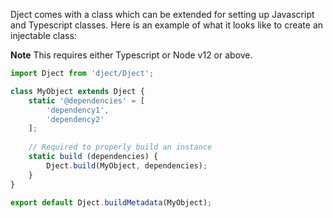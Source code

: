 <!--bl
(filemeta
    (title "Dject Class Support")
)
/bl-->

Dject comes with a class which can be extended for setting up Javascript and Typescript classes. Here is an example of what it looks like to create an injectable class:

**Note** This requires either Typescript or Node v12 or above.

```javascript
import Dject from 'dject/Dject';

class MyObject extends Dject {
    static '@dependencies' = [
        'dependency1',
        'dependency2'
    ];
    
    // Required to properly build an instance
    static build (dependencies) {
        Dject.build(MyObject, dependencies);
    }
}

export default Dject.buildMetadata(MyObject);
```
